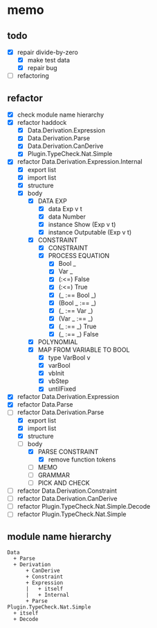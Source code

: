 memo
====

todo
----

* [x] repair divide-by-zero
	+ [x] make test data
	+ [x] repair bug
* [ ] refactoring

refactor
--------

* [x] check module name hierarchy
* [x] refactor haddock
	+ [x] Data.Derivation.Expression
	+ [x] Data.Derivation.Parse
	+ [x] Data.Derivation.CanDerive
	+ [x] Plugin.TypeCheck.Nat.Simple
* [x] refactor Data.Derivation.Expression.Internal
	+ [x] export list
	+ [x] import list
	+ [x] structure
	+ [x] body
		- [x] DATA EXP
			* [x] data Exp v t
			* [x] data Number
			* [x] instance Show (Exp v t)
			* [x] instance Outputable (Exp v t)
		- [x] CONSTRAINT
			* [x] CONSTRAINT
			* [x] PROCESS EQUATION
				+ [x] Bool _
				+ [x] Var _
				+ [x] (:<=) False
				+ [x] (:<=) True
				+ [x] (_ :== Bool _)
				+ [x] (Bool _ :== _)
				+ [x] (_ :== Var _)
				+ [x] (Var _ :== _)
				+ [x] (_ :== _) True
				+ [x] (_ :== _) False
		- [x] POLYNOMIAL
		- [x] MAP FROM VARIABLE TO BOOL
			* [x] type VarBool v
			* [x] varBool
			* [x] vbInit
			* [x] vbStep
			* [x] untilFixed
* [x] refactor Data.Derivation.Expression
* [x] refactor Data.Parse
* [ ] refactor Data.Derivation.Parse
	+ [x] export list
	+ [x] import list
	+ [x] structure
	+ [ ] body
		- [x] PARSE CONSTRAINT
			* [x] remove function tokens
		- [ ] MEMO
		- [ ] GRAMMAR
		- [ ] PICK AND CHECK
* [ ] refactor Data.Derivation.Constraint
* [ ] refactor Data.Derivation.CanDerive
* [ ] refactor Plugin.TypeCheck.Nat.Simple.Decode
* [ ] refactor Plugin.TypeCheck.Nat.Simple

module name hierarchy
---------------------

```
Data
  + Parse
  + Derivation
      + CanDerive
      + Constraint
      + Expression
      |   + itself
      |   + Internal
      + Parse
Plugin.TypeCheck.Nat.Simple
  + itself
  + Decode
```

